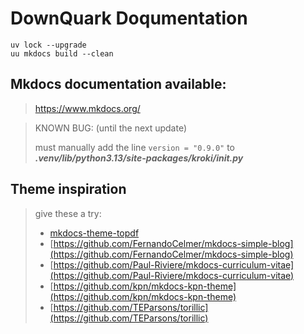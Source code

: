 # DownQuark Doqumentation

```
uv lock --upgrade
uu mkdocs build --clean
```


## Mkdocs documentation available:
> https://www.mkdocs.org/

> KNOWN BUG: (until the next update)
>
> must manually add the line `version = "0.9.0"` to _**.venv/lib/python3.13/site-packages/kroki/__init__.py**_

## Theme inspiration
> give these a try:
> - [mkdocs-theme-topdf](https://github.com/kuri65536/mkdocs-theme-topdf)
> - [https://github.com/FernandoCelmer/mkdocs-simple-blog](https://github.com/FernandoCelmer/mkdocs-simple-blog)
> - [https://github.com/Paul-Riviere/mkdocs-curriculum-vitae](https://github.com/Paul-Riviere/mkdocs-curriculum-vitae)
> - [https://github.com/kpn/mkdocs-kpn-theme](https://github.com/kpn/mkdocs-kpn-theme)
> - [https://github.com/TEParsons/torillic](https://github.com/TEParsons/torillic)
